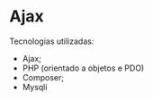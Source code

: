 # Ajax

Tecnologias utilizadas:
- Ajax;
- PHP (orientado a objetos e PDO)
- Composer;
- Mysqli
















